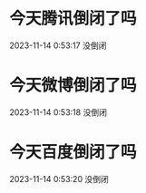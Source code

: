 # 今天腾讯倒闭了吗

2023-11-14 0:53:17 没倒闭

# 今天微博倒闭了吗

2023-11-14 0:53:18 没倒闭

# 今天百度倒闭了吗

2023-11-14 0:53:20 没倒闭

